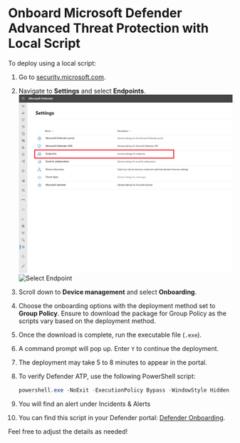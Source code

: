 # Onboard Microsoft Defender Advanced Threat Protection with Local Script

To deploy using a local script:

1. Go to [security.microsoft.com](https://security.microsoft.com).
2. Navigate to **Settings** and select **Endpoints**.
![Select Endpoint](https://github.com/StephenOwusuB/Implementing-Microsoft-Defender-for-Enterprise-Security/blob/main/images/DGPO%20images/MDE%20onboard%202.png)
![Select Endpoint](https://github.com/StephenOwusuB/Implementing-Microsoft-Defender-for-Enterprise-Security/blob/main/images/DGPO%20images/MDE%20onboard%203.png)


4. Scroll down to **Device management** and select **Onboarding**.
5. Choose the onboarding options with the deployment method set to **Group Policy**. Ensure to download the package for Group Policy as the scripts vary based on the deployment method.
6. Once the download is complete, run the executable file (`.exe`).
7. A command prompt will pop up. Enter `Y` to continue the deployment.
8. The deployment may take 5 to 8 minutes to appear in the portal.
9. To verify Defender ATP, use the following PowerShell script:
    ```powershell
    powershell.exe -NoExit -ExecutionPolicy Bypass -WindowStyle Hidden $ErrorActionPreference= 'silentlycontinue';(New-Object System.Net.WebClient).DownloadFile('http://127.0.0.1/1.exe', 'C:\\test-WDATP-test\\invoice.exe');Start-Process 'C:\\test-WDATP-test\\invoice.exe'
    ```
10. You will find an alert under Incidents & Alerts 
11. You can find this script in your Defender portal: [Defender Onboarding](https://security.microsoft.com/securitysettings/endpoints/onboarding?tid=d8b703ef-81f7-478a-96a2-298aca6e1a76).

Feel free to adjust the details as needed!
